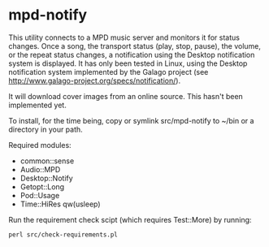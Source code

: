 # mpd-notify

This utility connects to a MPD music server and monitors it for status changes.
Once a song, the transport status (play, stop, pause), the volume, or the
repeat status changes, a notification using the Desktop notification system is
displayed. It has only been tested in Linux, using the Desktop notification
system implemented by the Galago project (see
http://www.galago-project.org/specs/notification/).

It will download cover images from an online source. This hasn't been
implemented yet.

To install, for the time being, copy or symlink src/mpd-notify to ~/bin or a
directory in your path.

Required modules:

* common::sense
* Audio::MPD
* Desktop::Notify
* Getopt::Long
* Pod::Usage
* Time::HiRes qw(usleep)

Run the requirement check scipt (which requires Test::More) by running:

	perl src/check-requirements.pl

